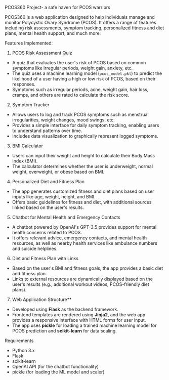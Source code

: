  PCOS360 Project- a safe haven for PCOS warriors

PCOS360 is a web application designed to help individuals manage and monitor Polycystic Ovary Syndrome (PCOS). It offers a range of features including risk assessments, symptom tracking, personalized fitness and diet plans, mental health support, and much more.

 Features Implemented:

 1. PCOS Risk Assessment Quiz
   - A quiz that evaluates the user's risk of PCOS based on common symptoms like irregular periods, weight gain, anxiety, etc.
   - The quiz uses a machine learning model (`pcos_model.pkl`) to predict the likelihood of a user having a high or low risk of PCOS, based on their responses.
   - Symptoms such as irregular periods, acne, weight gain, hair loss, cramps, and others are rated to calculate the risk score.

 2. Symptom Tracker
   - Allows users to log and track PCOS symptoms such as menstrual irregularities, weight changes, mood swings, etc.
   - Provides a simple interface for daily symptom tracking, enabling users to understand patterns over time.
   - Includes data visualization to graphically represent logged symptoms.

 3. BMI Calculator
   - Users can input their weight and height to calculate their Body Mass Index (BMI).
   - The calculator determines whether the user is underweight, normal weight, overweight, or obese based on BMI.

 4. Personalized Diet and Fitness Plan
   - The app generates customized fitness and diet plans based on user inputs like age, weight, height, and BMI.
   - Offers basic guidelines for fitness and diet, with additional sources linked based on the user's results.

 5. Chatbot for Mental Health and Emergency Contacts
   - A chatbot powered by OpenAI's GPT-3.5 provides support for mental health concerns related to PCOS.
   - It offers relevant advice, emergency contacts, and mental health resources, as well as nearby health services like ambulance numbers and suicide helplines.

 6. Diet and Fitness Plan with Links
   - Based on the user's BMI and fitness goals, the app provides a basic diet and fitness plan.
   - Links to external resources are dynamically displayed based on the user's results (e.g., additional workout videos, PCOS-friendly diet plans).

 7. Web Application Structure**
   - Developed using **Flask** as the backend framework.
   - Frontend templates are rendered using **Jinja2**, and the web app provides a responsive interface with HTML forms for user input.
   - The app uses **pickle** for loading a trained machine learning model for PCOS prediction and **scikit-learn** for data scaling.


Requirements

- Python 3.x
- Flask
- scikit-learn
- OpenAI API (for the chatbot functionality)
- pickle (for loading the ML model and scaler)
